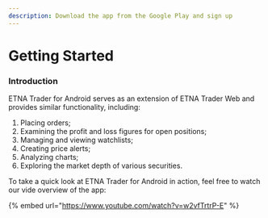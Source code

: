 ```yaml
---
description: Download the app from the Google Play and sign up
---
```


# Getting Started

### Introduction

ETNA Trader for Android serves as an extension of ETNA Trader Web and provides similar functionality, including:

1. Placing orders;
2. Examining the profit and loss figures for open positions;
3. Managing and viewing watchlists;
4. Creating price alerts;
5. Analyzing charts;
6. Exploring the market depth of various securities.

To take a quick look at ETNA Trader for Android in action, feel free to watch our vide overview of the app:

{% embed url="https://www.youtube.com/watch?v=w2vfTrtrP-E" %}

